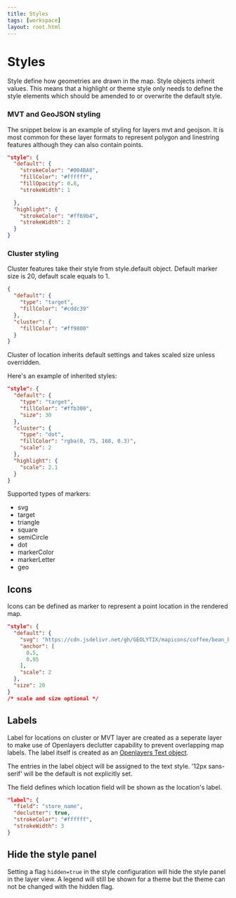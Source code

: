 ```yaml
---
title: Styles
tags: [workspace]
layout: root.html
---
```


# Styles

Style define how geometries are drawn in the map. Style objects inherit values. This means that a highlight or theme style only needs to define the style elements which should be amended to or overwrite the default style.

### MVT and GeoJSON styling

The snippet below is an example of styling for layers mvt and geojson. It is most common for these layer formats to represent polygon and linestring features although they can also contain points.

```json
"style": {
  "default": {
    "strokeColor": "#004BA8",
    "fillColor": "#ffffff",
    "fillOpacity": 0.8,
    "strokeWidth": 1

  },
  "highlight": {
    "strokeColor": "#ff69b4",
    "strokeWidth": 2
  }
}
```

### Cluster styling

Cluster features take their style from style.default object.
Default marker size is 20, default scale equals to 1.

```json
{
  "default": {
    "type": "target",
    "fillColor": "#cddc39"
  },
  "cluster": {
    "fillColor": "#ff9800"
  }
}
```

Cluster of location inherits default settings and takes scaled size unless overridden.

Here's an example of inherited styles:

```json
"style": {
  "default": {
    "type": "target",
    "fillColor": "#ffb300",
    "size": 30
  },
  "cluster": {
    "type": "dot",
    "fillColor": "rgba(0, 75, 168, 0.3)",
    "scale": 2
  },
  "highlight": {
    "scale": 2.1
  }
}
```

Supported types of markers:

* svg
* target
* triangle
* square
* semiCircle
* dot
* markerColor
* markerLetter
* geo


## Icons

Icons can be defined as marker to represent a point location in the rendered map.

```json
"style": {
  "default": {
    "svg": "https://cdn.jsdelivr.net/gh/GEOLYTIX/mapicons/coffee/bean_blue.svg",
    "anchor": [
      0.5,
      0.95
    ],
    "scale": 2
  },
  "size": 20
}
/* scale and size optional */
```

## Labels

Label for locations on cluster or MVT layer are created as a seperate layer to make use of Openlayers declutter capability to prevent overlapping map labels. The label itself is created as an [Openlayers Text object](https://openlayers.org/en/latest/apidoc/module-ol_style_Text.html).

The entries in the label object will be assigned to the text style. '12px sans-serif' will be the default is not explicitly set.

The field defines which location field will be shown as the location's label.

```json
"label": {
  "field": "store_name",
  "declutter": true,
  "strokeColor": "#ffffff",
  "strokeWidth": 3
}
```

## Hide the style panel

Setting a flag `hidden=true` in the style configuration will hide the style panel in the layer view. A legend will still be shown for a theme but the theme can not be changed with the hidden flag.
